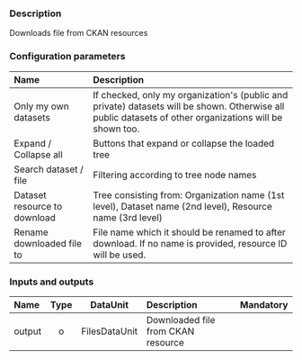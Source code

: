 ### Description

Downloads file from CKAN resources

### Configuration parameters

| Name | Description |
|:----|:----|
|Only my own datasets|If checked, only my organization's (public and private) datasets will be shown. Otherwise all public datasets of other organizations will be shown too.|
|Expand / Collapse all|Buttons that expand or collapse the loaded tree|
|Search dataset / file|Filtering according to tree node names|
|Dataset resource to download|Tree consisting from: Organization name (1st level), Dataset name (2nd level), Resource name (3rd level)|
|Rename downloaded file to|File name which it should be renamed to after download. If no name is provided, resource ID will be used.|

### Inputs and outputs

|Name |Type | DataUnit | Description | Mandatory |
|:--------|:------:|:------:|:-------------|:---------------------:|
|output |o| FilesDataUnit | Downloaded file from CKAN resource | |